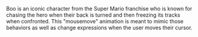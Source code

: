 Boo is an iconic character from the Super Mario franchise who is known for chasing the hero when their back is turned and then freezing its tracks when confronted. This "mousemove" animation is meant to mimic those behaviors as well as change expressions when the user moves their cursor.
